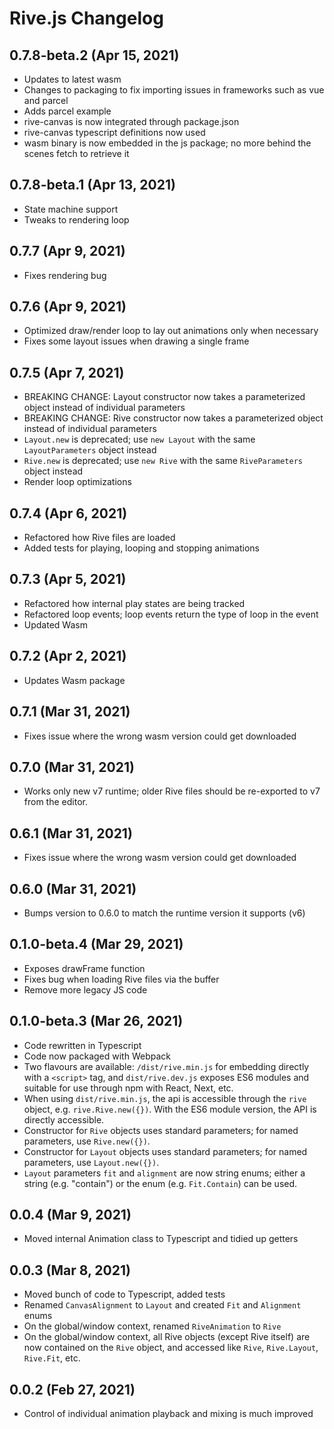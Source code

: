 # Rive.js Changelog

## 0.7.8-beta.2 (Apr 15, 2021)
- Updates to latest wasm
- Changes to packaging to fix importing issues in frameworks such as vue and parcel
- Adds parcel example
- rive-canvas is now integrated through package.json
- rive-canvas typescript definitions now used
- wasm binary is now embedded in the js package; no more behind the scenes fetch to retrieve it

## 0.7.8-beta.1 (Apr 13, 2021)
- State machine support
- Tweaks to rendering loop
## 0.7.7 (Apr 9, 2021)
- Fixes rendering bug

## 0.7.6 (Apr 9, 2021)
- Optimized draw/render loop to lay out animations only when necessary
- Fixes some layout issues when drawing a single frame

## 0.7.5 (Apr 7, 2021)
- BREAKING CHANGE: Layout constructor now takes a parameterized object instead of individual parameters
- BREAKING CHANGE: Rive constructor now takes a parameterized object instead of individual parameters
- `Layout.new` is deprecated; use `new Layout` with the same `LayoutParameters` object instead
- `Rive.new` is deprecated; use `new Rive` with the same `RiveParameters` object instead
- Render loop optimizations

## 0.7.4 (Apr 6, 2021)
- Refactored how Rive files are loaded
- Added tests for playing, looping and stopping animations

## 0.7.3 (Apr 5, 2021)
- Refactored how internal play states are being tracked
- Refactored loop events; loop events return the type of loop in the event
- Updated Wasm
## 0.7.2 (Apr 2, 2021)
- Updates Wasm package

## 0.7.1 (Mar 31, 2021)
- Fixes issue where the wrong wasm version could get downloaded

## 0.7.0 (Mar 31, 2021)
- Works only new v7 runtime; older Rive files should be re-exported to v7 from the editor.

## 0.6.1 (Mar 31, 2021)
- Fixes issue where the wrong wasm version could get downloaded

## 0.6.0 (Mar 31, 2021)
- Bumps version to 0.6.0 to match the runtime version it supports (v6)

## 0.1.0-beta.4 (Mar 29, 2021)
- Exposes drawFrame function
- Fixes bug when loading Rive files via the buffer
- Remove more legacy JS code

## 0.1.0-beta.3 (Mar 26, 2021)
- Code rewritten in Typescript
- Code now packaged with Webpack
- Two flavours are available: `/dist/rive.min.js` for embedding directly with a `<script>` tag, and `dist/rive.dev.js` exposes ES6 modules and suitable for use through npm with React, Next, etc.
- When using `dist/rive.min.js`, the api is accessible through the `rive` object, e.g. `rive.Rive.new({})`. With the ES6 module version, the API is directly accessible.
- Constructor for `Rive` objects uses standard parameters; for named parameters, use `Rive.new({})`.
- Constructor for `Layout` objects uses standard parameters; for named parameters, use `Layout.new({})`.
- `Layout` parameters `fit` and `alignment` are now string enums; either a string (e.g. "contain") or the enum (e.g. `Fit.Contain`) can be used.

## 0.0.4 (Mar 9, 2021)
- Moved internal Animation class to Typescript and tidied up getters

## 0.0.3 (Mar 8, 2021)
- Moved bunch of code to Typescript, added tests
- Renamed `CanvasAlignment` to `Layout` and created `Fit` and `Alignment` enums
- On the global/window context, renamed `RiveAnimation` to `Rive`
- On the global/window context, all Rive objects (except Rive itself) are now contained on the `Rive` object, and accessed like `Rive`, `Rive.Layout`, `Rive.Fit`, etc.

## 0.0.2 (Feb 27, 2021)
- Control of individual animation playback and mixing is much improved